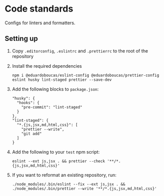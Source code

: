 # Code standards

Configs for linters and formatters.

## Setting up

1. Copy `.editorconfig`, `.eslintrc` and `.prettierrc` to the root of the repository

1. Install the required dependencies

   ```
   npm i @eduardoboucas/eslint-config @eduardoboucas/prettier-config eslint husky lint-staged prettier --save-dev
   ```

1. Add the following blocks to `package.json`:

   ```
   "husky": {
     "hooks": {
       "pre-commit": "lint-staged"
     }
   },
   "lint-staged": {
     "*.{js,jsx,md,html,css}": [
       "prettier --write",
       "git add"
     ]
   }
   ```

1. Add the following to your `test` npm script:

   ```
   eslint --ext js,jsx . && prettier --check '**/*.{js,jsx,md,html,css}'
   ```

1. If you want to reformat an existing repository, run:

   ```
   ./node_modules/.bin/eslint --fix --ext js,jsx . && ./node_modules/.bin/prettier --write '**/*.{js,jsx,md,html,css}'
   ```
